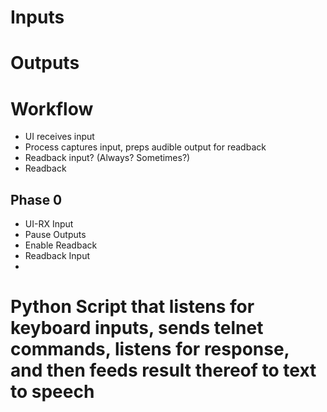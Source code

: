 # Inputs
# Outputs
# Workflow
 - UI receives input
 - Process captures input, preps audible output for readback
 - Readback input? (Always? Sometimes?)
 - Readback 

## Phase 0

- UI-RX Input
- Pause Outputs
- Enable Readback
- Readback Input
- 

# Python Script that listens for keyboard inputs, sends telnet commands, listens for response, and then feeds result thereof to text to speech
